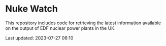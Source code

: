 # Nuke Watch

This repository includes code for retrieving the latest information available on the output of EDF nuclear power plants in the UK.

Last updated: 2023-07-27 06:10
